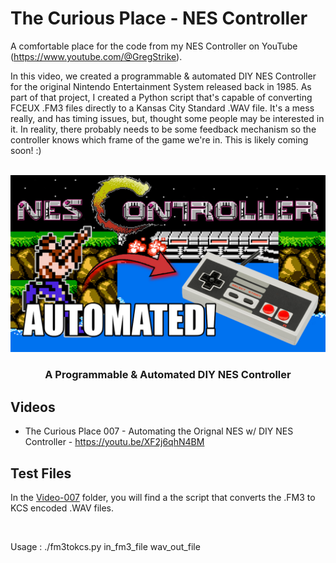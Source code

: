 # The Curious Place - NES Controller
A comfortable place for the code from my NES Controller on YouTube (https://www.youtube.com/@GregStrike).  


In this video, we created a programmable & automated DIY NES Controller for the original Nintendo Entertainment System released back in 1985.  As part of that project, I created a Python script that's capable of converting FCEUX .FM3 files directly to a Kansas City Standard .WAV file.  It's a mess really, and has timing issues, but, thought some people may be interested in it.  In reality, there probably needs to be some feedback mechanism so the controller knows which frame of the game we're in.  This is likely coming soon! :)

<!-- PROJECT LOGO -->
<br />
<div align="center">
  <a href="https://youtu.be/XF2j6qhN4BM">
    <img src="images/Thumbnail_YouTube_02.jpg" alt="Logo" width="640">
  </a>

  <h3 align="center">A Programmable & Automated DIY NES Controller</h3>
</div>

<!-- GETTING STARTED -->
## Videos
* The Curious Place 007 - Automating the Orignal NES w/ DIY NES Controller - https://youtu.be/XF2j6qhN4BM


## Test Files
In the <a href="Video-007/">Video-007</a> folder, you will find a the script that converts the .FM3 to  KCS encoded .WAV files.

<br />
<p>
Usage : ./fm3tokcs.py in_fm3_file wav_out_file
</p>